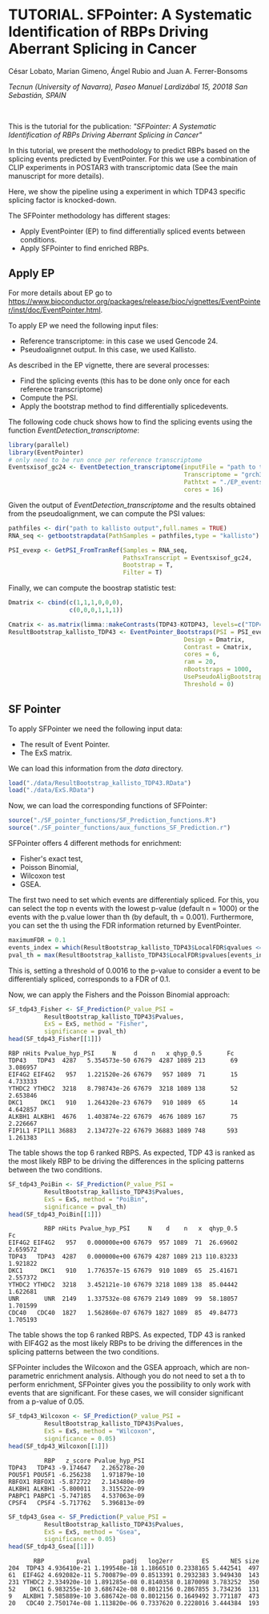 TUTORIAL. SFPointer: A Systematic Identification of RBPs Driving Aberrant Splicing in Cancer
================
César Lobato, Marian Gimeno, Ángel Rubio and Juan A. Ferrer-Bonsoms

*Tecnun (University of Navarra), Paseo Manuel Lardizábal 15, 20018 San Sebastián, SPAIN*

<br />

This is the tutorial for the publication: *"SFPointer: A Systematic Identification of RBPs Driving Aberrant Splicing in Cancer"*

In this tutorial, we present the methodology to predict RBPs based on the splicing events predicted by EventPointer. For this we use a combination of CLIP experiments in POSTAR3 with transcriptomic data (See the main manuscript for more details).

Here, we show the pipeline using a experiment in which TDP43 specific splicing factor is knocked-down.

The SFPointer methodology has different stages:
- Apply EventPointer (EP) to find differentially spliced ​​events between conditions.
- Apply SFPointer to find enriched RBPs.


Apply EP
---------------

For more details about EP go to https://www.bioconductor.org/packages/release/bioc/vignettes/EventPointer/inst/doc/EventPointer.html.

To apply EP we need the following input files:
- Reference transcriptome: in this case we used Gencode 24.
- Pseudoalignnet output. In this case, we used Kallisto.

As described in the EP vignette, there are several processes:
- Find the splicing events (this has to be done only once for each reference transcriptome)
- Compute the PSI.
- Apply the bootstrap method to find differentially spliced ​​events.

The following code chuck shows how to find the splicing events using the function *EventDetection_transcriptome*:

``` r
library(parallel)
library(EventPointer)
# only need to be run once per reference transcriptome
Eventsxisof_gc24 <- EventDetection_transcriptome(inputFile = "path to transcriptome/gencode24.gtf",
                                                 Transcriptome = "grch38",
                                                 Pathtxt = "./EP_events/",
                                                 cores = 16)
```

Given the output of *EventDetection_transcriptome* and the results obtained from the pseudoalignment, we can compute the PSI values:

``` r
pathfiles <- dir("path to kallisto output",full.names = TRUE)
RNA_seq <- getbootstrapdata(PathSamples = pathfiles,type = "kallisto")

PSI_evexp <- GetPSI_FromTranRef(Samples = RNA_seq,
                                PathsxTranscript = Eventsxisof_gc24,
                                Bootstrap = T,
                                Filter = T)
```

Finally, we can compute the boostrap statistic test:

``` r
Dmatrix <- cbind(c(1,1,1,0,0,0),
                 c(0,0,0,1,1,1))

Cmatrix <- as.matrix(limma::makeContrasts(TDP43-KOTDP43, levels=c("TDP43", "KOTDP43")))
ResultBootstrap_kallisto_TDP43 <- EventPointer_Bootstraps(PSI = PSI_evexp$PSI,
                                                 Design = Dmatrix,
                                                 Contrast = Cmatrix,
                                                 cores = 6,
                                                 ram = 20,
                                                 nBootstraps = 1000,
                                                 UsePseudoAligBootstrap = 1,
                                                 Threshold = 0)
```


SF Pointer
------------------

To apply SFPointer we need the following input data:

- The result of Event Pointer.
- The ExS matrix.

We can load this information from the *data* directory.
``` r
load("./data/ResultBootstrap_kallisto_TDP43.RData")
load("./data/ExS.RData")
```

Now, we can load the corresponding functions of SFPointer:
``` r
source("./SF_pointer_functions/SF_Prediction_functions.R")
source("./SF_pointer_functions/aux_functions_SF_Prediction.r")
```

SFPointer offers 4 different methods for enrichment: 
- Fisher's exact test, 
- Poisson Binomial, 
- Wilcoxon test
- GSEA.

The first two need to set which events are differentialy spliced. For this, you can select the top n events with the lowest p-value (default n = 1000) or the events with the p.value lower than th (by default, th = 0.001). Furthermore, you can set the th using the FDR information returned by EventPointer.

``` r
maximumFDR = 0.1
events_index = which(ResultBootstrap_kallisto_TDP43$LocalFDR$qvalues <= maximumFDR)
pval_th = max(ResultBootstrap_kallisto_TDP43$LocalFDR$pvalues[events_index])
```

This is, setting a threshold of 0.0016 to the p-value to consider a event to be differentialy spliced, corresponds to a FDR of 0.1.

Now, we can apply the Fishers and the Poisson Binomial approach:

``` r
SF_tdp43_Fisher <- SF_Prediction(P_value_PSI = 
          ResultBootstrap_kallisto_TDP43$Pvalues,
          ExS = ExS, method = "Fisher",
          significance = pval_th)
head(SF_tdp43_Fisher[[1]])
```

```
RBP nHits Pvalue_hyp_PSI     N     d    n   x qhyp_0.5       Fc
TDP43   TDP43  4287   5.354573e-50 67679  4287 1089 213       69 3.086957
EIF4G2 EIF4G2   957   1.221520e-26 67679   957 1089  71       15 4.733333
YTHDC2 YTHDC2  3218   8.798743e-26 67679  3218 1089 138       52 2.653846
DKC1     DKC1   910   1.264320e-23 67679   910 1089  65       14 4.642857
ALKBH1 ALKBH1  4676   1.403874e-22 67679  4676 1089 167       75 2.226667
FIP1L1 FIP1L1 36883   2.134727e-22 67679 36883 1089 748      593 1.261383
```

The table shows the top 6 ranked RBPS. As expected, TDP 43 is ranked as the most likely RBP to be driving the differences in the splicing patterns between the two conditions.

``` r
SF_tdp43_PoiBin <- SF_Prediction(P_value_PSI = 
          ResultBootstrap_kallisto_TDP43$Pvalues,
          ExS = ExS, method = "PoiBin",
          significance = pval_th)
head(SF_tdp43_PoiBin[[1]])
```

```
          RBP nHits Pvalue_hyp_PSI     N    d    n   x  qhyp_0.5       Fc
EIF4G2 EIF4G2   957   0.000000e+00 67679  957 1089  71  26.69602 2.659572
TDP43   TDP43  4287   0.000000e+00 67679 4287 1089 213 110.83233 1.921822
DKC1     DKC1   910   1.776357e-15 67679  910 1089  65  25.41671 2.557372
YTHDC2 YTHDC2  3218   3.452121e-10 67679 3218 1089 138  85.04442 1.622681
UNR       UNR  2149   1.337532e-08 67679 2149 1089  99  58.18057 1.701599
CDC40   CDC40  1827   1.562860e-07 67679 1827 1089  85  49.84773 1.705193
```

The table shows the top 6 ranked RBPS. As expected, TDP 43 is ranked with EIF4G2 as the most likely RBPs to be driving the differences in the splicing patterns between the two conditions.



SFPointer includes the Wilcoxon and the GSEA approach, which are non-parametric enrichment analysis. Although you do not need to set a th to perform enrichment, SFPointer gives you the possibility to only work with events that are significant. For these cases, we will consider significant from a p-value of 0.05.

``` r
SF_tdp43_Wilcoxon <- SF_Prediction(P_value_PSI = 
          ResultBootstrap_kallisto_TDP43$Pvalues,
          ExS = ExS, method = "Wilcoxon",
          significance = 0.05)
head(SF_tdp43_Wilcoxon[[1]]) 
```

```
          RBP   z_score Pvalue_hyp_PSI
TDP43   TDP43 -9.174647   2.265278e-20
POU5F1 POU5F1 -6.256238   1.971879e-10
RBFOX1 RBFOX1 -5.872722   2.143480e-09
ALKBH1 ALKBH1 -5.800011   3.315522e-09
PABPC1 PABPC1 -5.747185   4.537063e-09
CPSF4   CPSF4 -5.717762   5.396813e-09
```


``` r
SF_tdp43_Gsea <- SF_Prediction(P_value_PSI = 
          ResultBootstrap_kallisto_TDP43$Pvalues,
          ExS = ExS, method = "Gsea",
          significance = 0.05)
head(SF_tdp43_Gsea[[1]]) 
```

```
       RBP         pval         padj   log2err        ES      NES size
204  TDP43 4.936410e-21 1.199548e-18 1.1866510 0.2338165 5.442541  497
61  EIF4G2 4.692082e-11 5.700879e-09 0.8513391 0.2932383 3.949430  143
231 YTHDC2 2.334920e-10 1.891285e-08 0.8140358 0.1870098 3.783252  350
52    DKC1 6.983255e-10 3.686742e-08 0.8012156 0.2867855 3.734236  131
9   ALKBH1 7.585889e-10 3.686742e-08 0.8012156 0.1649492 3.771187  473
20   CDC40 2.750174e-08 1.113820e-06 0.7337620 0.2228016 3.444384  193
```
